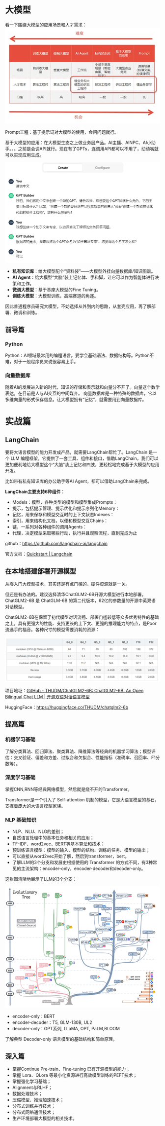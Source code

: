 # 大模型

看一下围绕大模型的应用场景和人才需求：
![](./docs/%E6%B1%82%E8%81%8C%E7%9F%A5%E8%AF%86%E5%82%A8%E5%A4%87/image/2024-06-06-16-44-37.png)

Prompt工程：基于提示词对大模型的使用，会问问题就行。

基于大模型的应用：在大模型生态之上做业务层产品。AI主播、AINPC、AI小助手。。。之前是会调API就行。现在有了GPTs，连调用API都可以不用了，动动嘴就可以实现应用生成。

![](./docs/%E6%B1%82%E8%81%8C%E7%9F%A5%E8%AF%86%E5%82%A8%E5%A4%87/image/2024-06-06-16-44-51.png)

- **私有知识库**：给大模型配个“资料袋”——大模型外挂向量数据库/知识图谱。
- **AI Agent**：给大模型“大脑”装上记忆体、手和脚，让它可以作为智能体进行决策和工作。
- **微调大模型**：基于基座大模型的Fine Tuning。
- **训练大模型**：大模型训练，高端赛道的角逐。

因此普通程序员研究大模型，不妨选择从外到内的思路，从套壳应用，再了解部署、微调和训练。

## 前导篇

### Python

Python：AI领域最常用的编程语言。要学会基础语法、数据结构等。Python不难，对于一般程序员来说很容易上手。

### 向量数据库

随着AI的发展进入新的时代，知识的存储和表示就和向量分不开了。向量这个数学表达，在目前是人与AI交互的中间媒介。 向量数据库是一种特殊的数据库，它以多维向量的形式保存信息。让大模型拥有“记忆”，就需要用到向量数据库。

# 实战篇

## LangChain

要将大语言模型的能力开发成产品，就需要LangChain帮忙了。LangChain 是一个 LLM 编程框架，它提供了一套工具、组件和接口，借助LangChain，我们可以更加便利地给大模型这个“大脑”装上记忆和四肢，更轻松地完成基于大模型的应用开发。

比如带有私有知识库的办公助手等AI Agent，都可以借助LangChain来完成。

**LangChain主要支持6种组件**：
- Models：模型，各种类型的模型和模型集成Prompts：
- 提示，包括提示管理、提示优化和提示序列化Memory：
- 记忆，用来保存和模型交互时的上下文状态Indexes：
- 索引，用来结构化文档，以便和模型交互Chains：
- 链，一系列对各种组件的调用Agents：
- 代理，决定模型采取哪些行动，执行并且观察流程，直到完成为止

github：https://github.com/langchain-ai/langchain

官方文档：[Quickstart | ️Langchain](https://python.langchain.com/docs/get_started/quickstart.html)

## 在本地搭建部署开源模型

从零入门大模型技术，其实还是有点门槛的，硬件资源就是一关。

但还是有办法的。建议选择清华ChatGLM2-6B开源大模型进行本地部署。ChatGLM2-6B 是 ChatGLM-6B 的第二代版本，62亿的参数量的开源中英双语对话模型。

ChatGLM2-6B在保留了初代模型对话流畅、部署门槛较低等众多优秀特性的基础之上，具有更强大的性能、支持更长的上下文、更强的推理能力的特点，是Poor流选手的福音。各种尺寸的模型需要消耗的资源：

![](./docs/%E6%B1%82%E8%81%8C%E7%9F%A5%E8%AF%86%E5%82%A8%E5%A4%87/image/2024-06-06-16-49-36.png)

项目地址：[GitHub - THUDM/ChatGLM2-6B: ChatGLM2-6B: An Open Bilingual Chat LLM | 开源双语对话语言模型](https://github.com/THUDM/ChatGLM2-6B)

HuggingFace：https://huggingface.co/THUDM/chatglm2-6b

## 提高篇

### 机器学习基础

了解分类算法、回归算法、聚类算法、降维算法等经典的机器学习算法；模型评估：交叉验证、偏差和方差、过拟合和欠拟合、性能指标（准确率、召回率、F1分数等）。

### 深度学习基础

掌握CNN,RNN等经典网络模型，然后就是绕不开的Transformer。

Transformer是一个引入了 Self-attention 机制的模型，它是大语言模型的基石，支撑着庞大的大语言模型家族。

### NLP 基础知识

- NLP、NLU、NLG的差别；
- 自然语言处理中的基本任务和相关的应用；
- TF-IDF、word2vec、BERT等基本算法和技术；
- 预训练语言模型：模型的输入、模型的结构、训练的任务、模型的输出；
- 可以直接从word2vec开始了解，然后到transformer，bert。
- 了解LLM的3个分支和发展史根据使用的 Transformer 的方式不同，有3种常见的主流架构：encoder-only，encoder-decoder和decoder-only。

这张图清晰地展示了LLM的3个分支：

![](./docs/%E6%B1%82%E8%81%8C%E7%9F%A5%E8%AF%86%E5%82%A8%E5%A4%87/image/2024-06-06-16-55-14.png)

- encoder-only：BERT
- encoder-decoder：T5, GLM-130B, UL2
- decoder-only：GPT系列, LLaMA, OPT, PaLM,BLOOM

了解典型 Decoder-only 语言模型的基础结构和简单原理。

## 深入篇

- 掌握Continue Pre-train、Fine-tuning 已有开源模型的能力；
- 掌握 Lora、QLora 等最小化资源进行高效模型训练的PEFT技术；
- 掌握强化学习基础；
- Alignment与RLHF；
- 数据处理技术；
- 压缩模型、推理加速技术；
- 分布式训练并行技术；
- 分布式网络通信技术；
- 生产环境部署大模型的相关技术。
